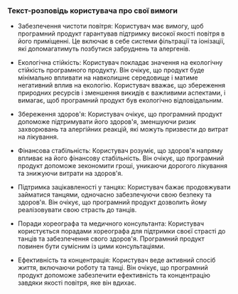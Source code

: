 ### Текст-розповідь користувача про свої вимоги
- Забезпечення чистоти повітря: Користувач має вимогу, щоб програмний продукт гарантував підтримку високої якості повітря в його приміщенні. Це включає в себе системи фільтрації та іонізації, які допомагатимуть позбутися забруднень та алергенів.

- Екологічна стійкість: Користувач покладає значення на екологічну стійкість програмного продукту. Він очікує, що продукт буде мінімально впливати на навколишнє середовище і матиме негативний вплив на екологію. Користувач вважає, що збереження природних ресурсів і зменшення викидів є важливими аспектами, і вимагає, щоб програмний продукт був екологічно відповідальним.

- Збереження здоров'я: Користувач очікує, що програмний продукт допоможе підтримувати його здоров'я, зменшуючи ризик захворювань та алергійних реакцій, які можуть призвести до витрат на лікування.

- Фінансова стабільність: Користувач розуміє, що здоров'я напряму впливає на його фінансову стабільність. Він очікує, що програмний продукт допоможе зекономити гроші, уникаючи дорогого лікування та знижуючи витрати на здоров'я.

- Підтримка зацікавленості у танцях: Користувач бажає продовжувати займатися танцями, одночасно забезпечуючи свою безпеку та здоров'я. Він очікує, що програмний продукт дозволить йому реалізовувати свою страсть до танців.

- Поради хореографа та медичного консультанта: Користувач користується порадами хореографа для підтримки своєї страсті до танців та забезпечення свого здоров'я. Програмний продукт повинен бути сумісним із цими консультаціями.

- Ефективність та концентрація: Користувач веде активний спосіб життя, включаючи роботу та танці. Він очікує, що програмний продукт допоможе забезпечити ефективність та концентрацію завдяки якості повітря, яке він вдихає.
